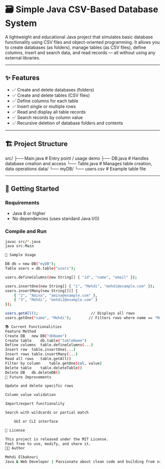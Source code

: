 # 🗃️ Simple Java CSV-Based Database System

A lightweight and educational Java project that simulates basic database functionality using CSV files and object-oriented programming. It allows you to create databases (as folders), manage tables (as CSV files), define columns, insert and search data, and read records — all without using any external libraries.

---

## ✨ Features

- ✅ Create and delete databases (folders)
- ✅ Create and delete tables (CSV files)
- ✅ Define columns for each table
- ✅ Insert single or multiple rows
- ✅ Read and display all table records
- ✅ Search records by column value
- ✅ Recursive deletion of database folders and contents

---

## 🏗️ Project Structure

src/
├── Main.java # Entry point / usage demo
├── DB.java # Handles database creation and access
└── Table.java # Manages table creation, data operations
data/
└── myDB/
└── users.csv # Example table file


---

## 🚀 Getting Started

### Requirements
- Java 8 or higher
- No dependencies (uses standard Java I/O)

### Compile and Run

```bash
javac src/*.java
java src.Main

🧪 Sample Usage

DB db = new DB("myDB");
Table users = db.table("users");

users.defineColumns(new String[] { "id", "name", "email" });

users.insertOne(new String[] { "1", "Mehdi", "mehdi@example.com" });
users.insertMany(new String[][] {
    { "2", "Amina", "amina@example.com" },
    { "3", "Mehdi", "mehdi2@example.com" }
});

users.getAll();                        // Displays all rows
users.getOne("name", "Mehdi");        // Filters rows where name == "Mehdi"

📚 Current Functionalities
Feature	Method
Create DB	new DB("dbName")
Create table	db.table("tableName")
Define columns	table.defineColumns(...)
Insert row	table.insertOne(...)
Insert rows	table.insertMany(...)
Read all rows	table.getAll()
Filter by column	table.getOne(col, value)
Delete table	table.deleteTable()
Delete DB	db.deleteDB()
🚧 Future Improvements

Update and delete specific rows

Column value validation

Import/export functionality

Search with wildcards or partial match

    GUI or CLI interface

📄 License

This project is released under the MIT License.
Feel free to use, modify, and share it.
👨‍💻 Author

Mehdi Elbakouri
Java & Web Developer | Passionate about clean code and building from scratch
